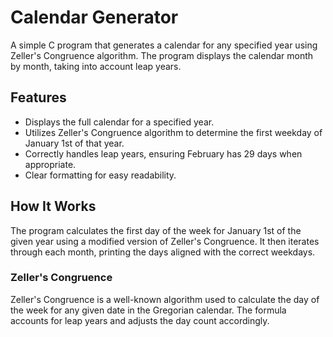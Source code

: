 # Calendar Generator

A simple C program that generates a calendar for any specified year using Zeller's Congruence algorithm. The program displays the calendar month by month, taking into account leap years.

## Features

- Displays the full calendar for a specified year.
- Utilizes Zeller's Congruence algorithm to determine the first weekday of January 1st of that year.
- Correctly handles leap years, ensuring February has 29 days when appropriate.
- Clear formatting for easy readability.

## How It Works

The program calculates the first day of the week for January 1st of the given year using a modified version of Zeller's Congruence. It then iterates through each month, printing the days aligned with the correct weekdays.

### Zeller's Congruence

Zeller's Congruence is a well-known algorithm used to calculate the day of the week for any given date in the Gregorian calendar. The formula accounts for leap years and adjusts the day count accordingly.


